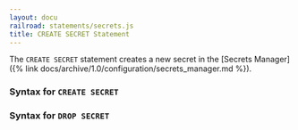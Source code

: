 ```yaml
---
layout: docu
railroad: statements/secrets.js
title: CREATE SECRET Statement
---
```


The `CREATE SECRET` statement creates a new secret in the [Secrets Manager]({% link docs/archive/1.0/configuration/secrets_manager.md %}).

### Syntax for `CREATE SECRET`

<div id="rrdiagram1"></div>

### Syntax for `DROP SECRET`

<div id="rrdiagram2"></div>